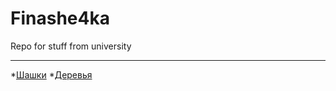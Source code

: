# Finashe4ka
Repo for stuff from university 
***
*[Шашки](https://github.com/immortalBan/Finashe4ka/tree/master/%D0%BF%D1%80%D0%B0%D0%BA%D1%82%D0%B8%D0%BA%D0%B0%205%20%D0%B7%D0%B0%D1%89%D0%B8%D1%82%D0%B0 "ня")
*[Деревья](https://github.com/immortalBan/Finashe4ka/tree/master/%D0%BF%D1%80%D0%B0%D0%BA%D1%82%D0%B8%D0%BA%D0%B0%206 "работаю над этим")
